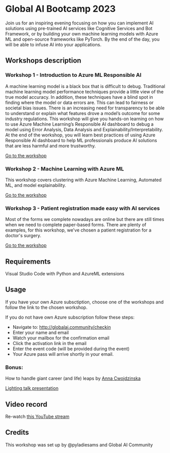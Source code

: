 # Global AI Bootcamp 2023

Join us for an inspiring evening focusing on how you can implement AI solutions using pre-trained AI services like Cognitive Services and Bot Framework, or by building your own machine learning models with Azure ML and open-source frameworks like PyTorch. By the end of the day, you will be able to infuse AI into your applications.

## Workshops description

### Workshop 1 - Introduction to Azure ML Responsible AI

A machine learning model is a black box that is difficult to debug. Traditional machine learning model performance techniques provide a little view of the true model accuracy. In addition, these techniques have a blind spot in finding where the model or data errors are. This can lead to fairness or societal bias issues. There is an increasing need for transparency to be able to understand or explain what features drove a model’s outcome for some industry regulations. This workshop will give you hands-on learning on how to use Azure Machine Learning’s Responsible AI dashboard to debug a model using Error Analysis, Data Analysis and Explainability/Interpretability. At the end of the workshop, you will learn best practices of using Azure Responsible AI dashboard to help ML professionals produce AI solutions that are less harmful and more trustworthy.

[Go to the workshop](https://ruyakubu.github.io/rai-dashboard-workshop/)

### Workshop 2 - Machine Learning with Azure ML

This workshop covers clustering with Azure Machine Learning, Automated ML, and model explainability.

[Go to the workshop](https://sammydeprez.gitbook.io/azure-machine-learning-model-training/)

### Workshop 3 - Patient registration made easy with AI services

Most of the forms we complete nowadays are online but there are still times when we need to complete paper-based forms. There are plenty of examples, for this workshop, we've chosen a patient registration for a doctor's surgery.

[Go to the workshop](https://newpatiente2e.github.io/docs/)

## Requirements
Visual Studio Code with Python and AzureML extensions

## Usage
If you have your own Azure subsctiption, choose one of the workshops and follow the link to the chosen workshop.

If you do not have own Azure subscription follow these steps:
- Navigate to: http://globalai.community/checkin
- Enter your name and email
- Watch your mailbox for the confirmation email
- Click the activation link in the email
- Enter the event code (will be provided during the event)
- Your Azure pass will arrive shortly in your email.

### Bonus: 
How to handle giant career (and life) leaps by [Anna Cwojdzinska](https://cwojdzinska.com/)

[Lighting talk presentation](here)

## Video record
Re-watch [this YouTube stream](https://www.youtube.com/live/6sAAXNrFJuU?feature=share)

## Credits
This workshop was set up by @pyladiesams and Global AI Community
